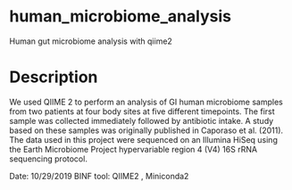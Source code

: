 
# human_microbiome_analysis
Human gut microbiome analysis with qiime2

# Description
We used QIIME 2 to perform an analysis of GI human microbiome samples from two patients at four body sites at five different timepoints. The first sample was collected immediately followed by antibiotic intake. A study based on these samples was originally published in Caporaso et al. (2011). The data used in this project were sequenced on an Illumina HiSeq using the Earth Microbiome Project hypervariable region 4 (V4) 16S rRNA sequencing protocol.

Date: 10/29/2019
BINF tool: QIIME2 , Miniconda2
